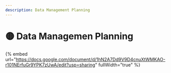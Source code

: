 ```yaml
---
description: Data Management Planning
---
```


# 🟡 Data Managemen Planning



{% embed url="https://docs.google.com/document/d/1hN2A7Dd9V9D4cnuXtWMKAO-r101NErfuGr9YPK7zUwA/edit?usp=sharing" fullWidth="true" %}
